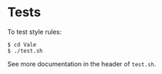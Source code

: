 # Tests

To test style rules:

    $ cd Vale
    $ ./test.sh

See more documentation in the header of `test.sh`.
